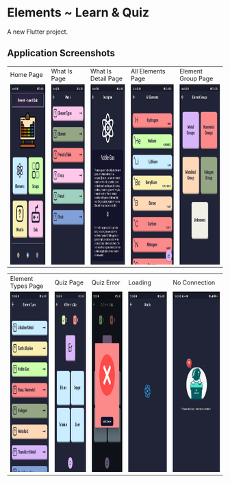 # Elements ~ Learn & Quiz

A new Flutter project.

## Application Screenshots

<table>
  <tr>
    <td>Home Page</td>
       <td>What Is Page</td>
     <td>What Is Detail Page</td>
    <td>All Elements Page</td>
    <td>Element Group Page</td> 
  </tr>  
  <tr>
    <td><img src="screenshots/home.jpg" width=350 height=420></td>
      <td><img src="screenshots/what-is.jpg" width=350 height=420></td>
         <td><img src="screenshots/what-is-detail.jpg" width=350 height=420></td>
     <td><img src="screenshots/all-elements.jpg" width=350 height=420></td>
   <td><img src="screenshots/element-group.jpg" width=350 height=420></td>
  </tr>
</table>
<table>
  <tr>
    <td>Element Types Page</td> 
       <td>Quiz Page</td>
    <td>Quiz Error </td>
    <td>Loading</td> 
        <td>No Connection</td> 
  </tr>  
  <tr>
   <td><img src="screenshots/element-types.jpg" width=350 height=420></td>
    <td><img src="screenshots/quiz.jpg" width=350 height=420></td>
     <td><img src="screenshots/error.jpg" width=350 height=420></td>
   <td><img src="screenshots/loading.jpg" width=350 height=420></td>
      <td><img src="screenshots/no-connection.jpg" width=350 height=420></td>
  </tr>


